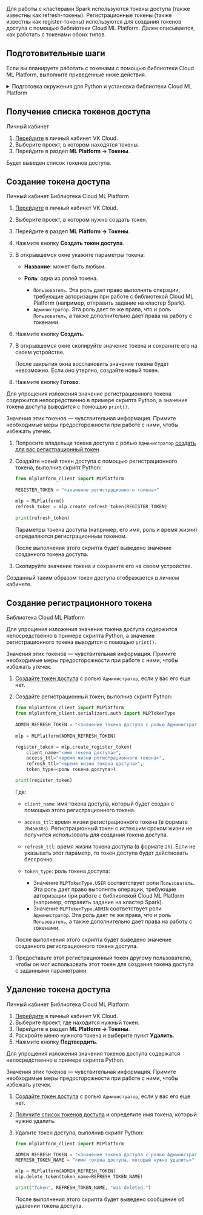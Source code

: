 Для работы с кластерами Spark используются токены доступа (также известны как refresh-токены). Регистрационные токены (также известны как register-токены) используются для создания токенов доступа с помощью библиотеки Cloud ML Platform. Далее описывается, как работать с токенами обоих типов.

## Подготовительные шаги

Если вы планируете работать с токенами с помощью библиотеки Cloud ML Platform, выполните приведенные ниже действия.

<details>
<summary>Подготовка окружения для Python и установка библиотеки Cloud ML Platform</summary>

1. Подготовьте окружение для работы с Python любым удобным для вас способом:

   <tabs>
   <tablist>
   <tab>С помощью VK Cloud</tab>
   <tab>Самостоятельно</tab>
   </tablist>
   <tabpanel>

   [Создайте инстанс JupyterHub](/ru/ml/mlplatform/jupyterhub/start/create) на платформе VK Cloud. Он уже содержит в себе настроенные Python 3.x и pip, с которыми можно работать из блокнота JupyterHub (notebook).

   </tabpanel>
   <tabpanel>

   1. Установите Python 3.x и pip.
   1. При необходимости настройте виртуальное окружение (virtual environment) для Python.

   Например, можно воспользоваться [conda](https://conda.io/projects/conda/en/latest/index.html) или выполнить установку и настройку вручную.

   </tabpanel>
   </tabs>

1. Установите библиотеку Cloud ML Platform для Python:

   1. Загрузите [файл с библиотекой](https://mlplatform.hb.ru-msk.vkcs.cloud/mlplatform_client.tar.gz).

      По приведенной ссылке всегда доступна самая актуальная версия библиотеки.

   1. Установите пакеты из загруженного файла:

      <tabs>
      <tablist>
      <tab>Блокнот JupyterHub</tab>
      <tab>pip</tab>
      </tablist>
      <tabpanel>

      ```bash
      %pip install mlplatform_client.tar.gz
      ```

      </tabpanel>
      <tabpanel>

      ```bash
      pip install mlplatform_client.tar.gz
      ```

      </tabpanel>
      </tabs>

</details>

## Получение списка токенов доступа

<tabs>
<tablist>
<tab>Личный кабинет</tab>
</tablist>
<tabpanel>

1. [Перейдите](https://msk.cloud.vk.com/app/) в личный кабинет VK Cloud.
1. Выберите проект, в котором находятся токены.
1. Перейдите в раздел **ML Platform → Токены**.

Будет выведен список токенов доступа.

</tabpanel>
</tabs>

## Создание токена доступа

<tabs>
<tablist>
<tab>Личный кабинет</tab>
<tab>Библиотека Cloud ML Platform</tab>
</tablist>
<tabpanel>

1. [Перейдите](https://msk.cloud.vk.com/app/) в личный кабинет VK Cloud.
1. Выберите проект, в котором нужно создать токен.
1. Перейдите в раздел **ML Platform → Токены**.
1. Нажмите кнопку **Создать токен доступа**.
1. В открывшемся окне укажите параметры токена:

   - **Название**: может быть любым.
   - **Роль**: одна из ролей токена.

     - `Пользователь`. Эта роль дает право выполнять операции, требующие авторизации при работе с библиотекой Cloud ML Platform (например, отправить задание на кластер Spark).
     - `Администратор`. Эта роль дает те же права, что и роль `Пользователь`, а также дополнительно дает права на работу с токенами.

1. Нажмите кнопку **Создать**.
1. В открывшемся окне скопируйте значение токена и сохраните его на своем устройстве.

   <err>

   После закрытия окна восстановить значение токена будет невозможно. Если оно утеряно, создайте новый токен.

   </err>

1. Нажмите кнопку **Готово**.

</tabpanel>
<tabpanel>

<warn>

Для упрощения изложения значение регистрационного токена содержится непосредственно в примере скрипта Python, а значение токена доступа выводится с помощью `print()`.

Значения этих токенов — чувствительная информация. Примите необходимые меры предосторожности при работе с ними, чтобы избежать утечек.

</warn>

1. Попросите владельца токена доступа с ролью `Администратор` [создать для вас регистрационный токен](#sozdanie_registracionnogo_tokena).

1. Создайте новый токен доступа с помощью регистрационного токена, выполнив скрипт Python:

   ```python
   from mlplatform_client import MLPlatform
 
   REGISTER_TOKEN = "<значение регистрационного токена>"

   mlp = MLPlatform()
   refresh_token = mlp.create_refresh_token(REGISTER_TOKEN)
 
   print(refresh_token)
   ```

   Параметры токена доступа (например, его имя, роль и время жизни) определяются регистрационным токеном.

   После выполнения этого скрипта будет выведено значение созданного токена доступа.

1. Cкопируйте значение токена и сохраните его на своем устройстве.

<info>

Созданный таким образом токен доступа отображается в личном кабинете.

</info>

</tabpanel>
</tabs>

## Создание регистрационного токена

<tabs>
<tablist>
<tab>Библиотека Cloud ML Platform</tab>
</tablist>
<tabpanel>

<warn>

Для упрощения изложения значение токена доступа содержится непосредственно в примере скрипта Python, а значение регистрационного токена выводится с помощью `print()`.

Значения этих токенов — чувствительная информация. Примите необходимые меры предосторожности при работе с ними, чтобы избежать утечек.

</warn>

1. [Создайте токен доступа](#sozdanie_tokena_dostupa) с ролью `Администратор`, если у вас его еще нет.

1. Создайте регистрационный токен, выполнив скрипт Python:

   ```python
   from mlplatform_client import MLPlatform
   from mlplatform_client.serializers.auth import MLPTokenType
    
   ADMIN_REFRESH_TOKEN = "<значение токена доступа с ролью Администратор>"
    
   mlp = MLPlatform(ADMIN_REFRESH_TOKEN)

   register_token = mlp.create_register_token(
       client_name="<имя токена доступа>",
       access_ttl="<время жизни регистрационного токена>",
       refresh_ttl="<время жизни токена доступа>",
       token_type=<роль токена доступа>)

   print(register_token)
   ```

   Где:

   - `client_name`: имя токена доступа, который будет создан с помощью этого регистрационного токена.
   - `access_ttl`: время жизни регистрационного токена (в формате `2h45m30s`). Регистрационный токен с истекшим сроком жизни не получится использовать для создания токена доступа.
   - `refresh_ttl`: время жизни токена доступа (в формате `2h`). Если не указывать этот параметр, то токен доступа будет действовать бессрочно.
   - `token_type`: роль токена доступа:

     - Значение `MLPTokenType.USER` соответствует роли `Пользователь`. Эта роль дает право выполнять операции, требующие авторизации при работе с библиотекой Cloud ML Platform (например, отправить задание на кластер Spark).
     - Значение `MLPTokenType.ADMIN` соответствует роли `Администратор`. Эта роль дает те же права, что и роль `Пользователь`, а также дополнительно дает права на работу с токенами.

   После выполнения этого скрипта будет выведено значение созданного регистрационного токена доступа.

1. Предоставьте этот регистрационный токен другому пользователю, чтобы он мог использовать этот токен для создания токена доступа с заданными параметрами.

</tabpanel>
</tabs>

## Удаление токена доступа

<tabs>
<tablist>
<tab>Личный кабинет</tab>
<tab>Библиотека Cloud ML Platform</tab>
</tablist>
<tabpanel>

1. [Перейдите](https://msk.cloud.vk.com/app/) в личный кабинет VK Cloud.
1. Выберите проект, где находится нужный токен.
1. Перейдите в раздел **ML Platform → Токены**.
1. Раскройте меню нужного токена и выберите пункт **Удалить**.
1. Нажмите кнопку **Подтвердить**.

</tabpanel>
<tabpanel>

<warn>

Для упрощения изложения значения токенов доступа содержатся непосредственно в примере скрипта Python.

Значения этих токенов — чувствительная информация. Примите необходимые меры предосторожности при работе с ними, чтобы избежать утечек.

</warn>

1. [Создайте токен доступа](#sozdanie_tokena_dostupa) с ролью `Администратор`, если у вас его еще нет.

1. [Получите список токенов доступа](#poluchenie_spiska_tokenov_dostupa) и определите имя токена, который нужно удалить.

1. Удалите токен доступа, выполнив скрипт Python:

   ```python
   from mlplatform_client import MLPlatform

   ADMIN_REFRESH_TOKEN = "<значение токена доступа с ролью Администратор>"
   REFRESH_TOKEN_NAME = "<имя токена доступа, который нужно удалить>"

   mlp = MLPlatform(ADMIN_REFRESH_TOKEN)
   mlp.delete_token(token_name=REFRESH_TOKEN_NAME)

   print("Token", REFRESH_TOKEN_NAME, "was deleted.")
   ```

   После выполнения этого скрипта будет выведено сообщение об удалении токена доступа.

</tabpanel>
</tabs>
